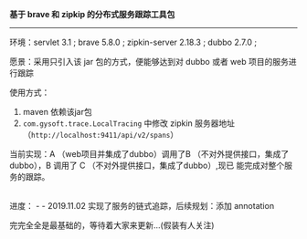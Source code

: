 **基于 brave 和 zipkip 的分布式服务跟踪工具包**

---

环境：servlet 3.1 ; brave 5.8.0 ; zipkin-server 2.18.3 ; dubbo 2.7.0 ; 

愿景：采用只引入该 jar 包的方式，便能够达到对 dubbo 或者 web 项目的服务进行跟踪

使用方式：
1. maven 依赖该jar包
2. `com.gysoft.trace.LocalTracing` 中修改 zipkin 服务器地址（`http://localhost:9411/api/v2/spans`） 

当前实现：A （web项目并集成了dubbo）调用了B （不对外提供接口，集成了dubbo），B 调用了 C （不对外提供接口，集成了dubbo）,现已
能完成对整个服务的跟踪。

<br>
进度：
-
- 2019.11.02
实现了服务的链式追踪，后续规划：添加 annotation

<br>

完完全全是最基础的，等待着大家来更新...(假装有人关注)
